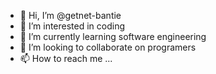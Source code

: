 - 👋 Hi, I’m @getnet-bantie
- 👀 I’m interested in coding
- 🌱 I’m currently learning software engineering
- 💞️ I’m looking to collaborate on programers 
- 📫 How to reach me ...

<!---
getnet-bantie/getnet-bantie is a ✨ special ✨ repository because its `README.md` (this file) appears on your GitHub profile.
You can click the Preview link to take a look at your changes.
--->
